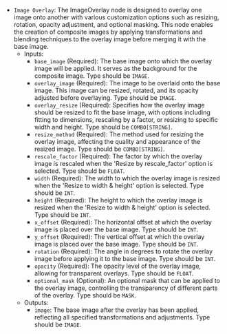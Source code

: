 - `Image Overlay`: The ImageOverlay node is designed to overlay one image onto another with various customization options such as resizing, rotation, opacity adjustment, and optional masking. This node enables the creation of composite images by applying transformations and blending techniques to the overlay image before merging it with the base image.
    - Inputs:
        - `base_image` (Required): The base image onto which the overlay image will be applied. It serves as the background for the composite image. Type should be `IMAGE`.
        - `overlay_image` (Required): The image to be overlaid onto the base image. This image can be resized, rotated, and its opacity adjusted before overlaying. Type should be `IMAGE`.
        - `overlay_resize` (Required): Specifies how the overlay image should be resized to fit the base image, with options including fitting to dimensions, rescaling by a factor, or resizing to specific width and height. Type should be `COMBO[STRING]`.
        - `resize_method` (Required): The method used for resizing the overlay image, affecting the quality and appearance of the resized image. Type should be `COMBO[STRING]`.
        - `rescale_factor` (Required): The factor by which the overlay image is rescaled when the 'Resize by rescale_factor' option is selected. Type should be `FLOAT`.
        - `width` (Required): The width to which the overlay image is resized when the 'Resize to width & height' option is selected. Type should be `INT`.
        - `height` (Required): The height to which the overlay image is resized when the 'Resize to width & height' option is selected. Type should be `INT`.
        - `x_offset` (Required): The horizontal offset at which the overlay image is placed over the base image. Type should be `INT`.
        - `y_offset` (Required): The vertical offset at which the overlay image is placed over the base image. Type should be `INT`.
        - `rotation` (Required): The angle in degrees to rotate the overlay image before applying it to the base image. Type should be `INT`.
        - `opacity` (Required): The opacity level of the overlay image, allowing for transparent overlays. Type should be `FLOAT`.
        - `optional_mask` (Optional): An optional mask that can be applied to the overlay image, controlling the transparency of different parts of the overlay. Type should be `MASK`.
    - Outputs:
        - `image`: The base image after the overlay has been applied, reflecting all specified transformations and adjustments. Type should be `IMAGE`.
